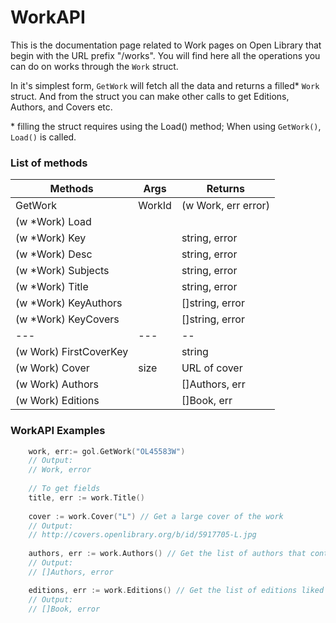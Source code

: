 # WorkAPI
This is the documentation page related to Work pages on Open Library that begin with the URL prefix "/works".
You will find here all the operations you can do on works through the `Work` struct.

In it's simplest form, `GetWork` will fetch all the data and returns a filled* `Work` struct. And from the struct you can make other calls to get Editions, Authors, and Covers etc.

\* filling the struct requires using the Load() method; When using `GetWork()`, `Load()` is called.

### List of methods
| Methods | Args | Returns  |
|---|---|--|
| GetWork   | WorkId | (w Work, err error)  |
| (w *Work) Load | | |
| (w *Work) Key | | string, error |
| (w *Work) Desc | | string, error |
| (w *Work) Subjects | | string, error |
| (w *Work) Title | | string, error |
| (w *Work) KeyAuthors | | []string, error |
| (w *Work) KeyCovers | | []string, error |
|---|---|--|
| (w Work) FirstCoverKey | | string  |
| (w Work) Cover   | size | URL of cover  |
| (w Work) Authors   |  | []Authors, err  |
| (w Work) Editions |  | []Book, err |

### WorkAPI Examples
```go
    work, err:= gol.GetWork("OL45583W")
    // Output:
    // Work, error
    
    // To get fields
    title, err := work.Title()
    
    cover := work.Cover("L") // Get a large cover of the work
    // Output:
    // http://covers.openlibrary.org/b/id/5917705-L.jpg 
    
    authors, err := work.Authors() // Get the list of authors that contributed to the work.
    // Output:
    // []Authors, error

    editions, err := work.Editions() // Get the list of editions liked to the work.
    // Output:
    // []Book, error
```
